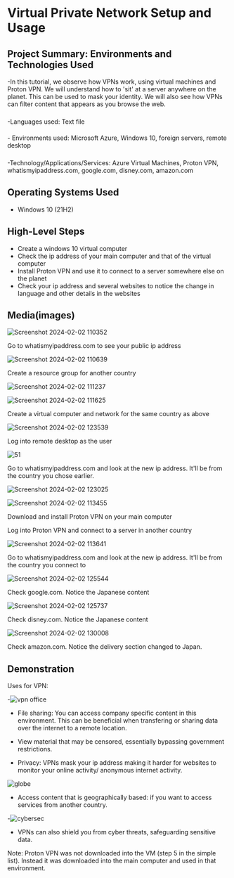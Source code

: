 <p align="center">
</p>

<h1>Virtual Private Network Setup and Usage</h1>



<h2>Project Summary: Environments and Technologies Used</h2>
-In this tutorial, we observe how VPNs work, using virtual machines and Proton VPN. We will understand how to 'sit' at a server anywhere on the planet. This can be used to mask your identity. We will also see how VPNs can filter content that appears as you browse the web.
 
<h3> </h3>-Languages used: Text file
<h4></h4>- Environments used: Microsoft Azure, Windows 10, foreign servers, remote desktop
<h5></h5>-Technology/Applications/Services: Azure Virtual Machines, Proton VPN, whatismyipaddress.com, google.com, disney.com, amazon.com

<h2>Operating Systems Used </h2>

- Windows 10 (21H2)
<h2>High-Level Steps</h2>

- Create a windows 10 virtual computer
- Check the ip address of your main computer and that of the virtual computer
- Install Proton VPN and use it to connect to a server somewhere else on the planet
- Check your ip address and several websites to notice the change in language and other details in the websites

<h2>Media(images)</h2>

![Screenshot 2024-02-02 110352](https://github.com/boluadunbarin/vpn/assets/157642328/c674a478-04cb-47b7-9088-91ef67770da7)

Go to whatismyipaddress.com to see your public ip address

![Screenshot 2024-02-02 110639](https://github.com/boluadunbarin/vpn/assets/157642328/e9e5d95d-5133-4d21-adfd-d297ba2c7a17)

Create a resource group for another country

![Screenshot 2024-02-02 111237](https://github.com/boluadunbarin/vpn/assets/157642328/52f7f90a-9d45-4507-bfc5-41c74e7e7d8d)

![Screenshot 2024-02-02 111625](https://github.com/boluadunbarin/vpn/assets/157642328/3481fcfe-23ff-47ef-b253-96499e4c00e7)

Create a virtual computer and network for the same country as above

![Screenshot 2024-02-02 123539](https://github.com/boluadunbarin/vpn/assets/157642328/1c548faf-9744-405e-8e5f-5176df027303)

Log into remote desktop as the user

![51](https://github.com/boluadunbarin/vpn/assets/157642328/378666bc-b3ba-4d0f-97fe-438d762df3f0)

Go to whatismyipaddress.com and look at the new ip address. It'll be from the country you chose earlier.

![Screenshot 2024-02-02 123025](https://github.com/boluadunbarin/vpn/assets/157642328/b92a0d42-fae7-406a-844c-b4801b8acc5e)

![Screenshot 2024-02-02 113455](https://github.com/boluadunbarin/vpn/assets/157642328/ff6cd836-e114-497c-a86d-0ebc53c67be8)

Download and install Proton VPN on your main computer

Log into Proton VPN and connect to a server in another country

![Screenshot 2024-02-02 113641](https://github.com/boluadunbarin/vpn/assets/157642328/b919922c-9ade-45f3-b546-e7e0d770599e)

Go to whatismyipaddress.com and look at the new ip address. It'll be from the country you connect to

![Screenshot 2024-02-02 125544](https://github.com/boluadunbarin/vpn/assets/157642328/d86e773a-b26a-4d0d-a70d-b5c669ef1b84)

Check google.com. Notice the Japanese content

![Screenshot 2024-02-02 125737](https://github.com/boluadunbarin/vpn/assets/157642328/a4dc5c72-b1b1-4bf1-9261-e50afebd689c)

Check disney.com. Notice the Japanese content

![Screenshot 2024-02-02 130008](https://github.com/boluadunbarin/vpn/assets/157642328/7f13843b-b419-47f8-a44d-7f8bd716d72a)

Check amazon.com. Notice the delivery section changed to Japan.

<h2>Demonstration </h2>

Uses for VPN:

-![vpn office](https://github.com/boluadunbarin/vpn/assets/157642328/539403c9-5854-4007-bd64-d9384b6621b7)

- File sharing: You can access company specific content in this environment. This can be beneficial when transfering or sharing data over the internet to a remote location.

 
- View material that may be censored, essentially bypassing government restrictions. 

- Privacy: VPNs mask your ip address making it harder for websites to monitor your online activity/
anonymous internet activity.

![globe](https://github.com/boluadunbarin/vpn/assets/157642328/08a07678-2117-4ccd-9d1f-fd67807feb62)

- Access content that is geographically based: if you want to access services from another country.

-![cybersec](https://github.com/boluadunbarin/vpn/assets/157642328/778b3b34-238a-4895-a9b3-ba2566b66f22)

- VPNs can also shield you from cyber threats, safeguarding sensitive data.
  

Note: Proton VPN was not downloaded into the VM (step 5 in the simple list). Instead it was downloaded into the main computer and used in that environment.
